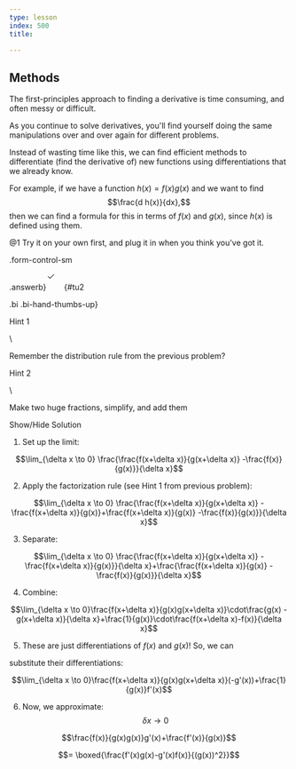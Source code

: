```yaml
---
type: lesson
index: 500
title: 

---
```


## Methods

  

The first-principles approach to finding a derivative is time consuming,
and often messy or difficult.  

As you continue to solve derivatives, you\'ll find yourself doing the
same manipulations over and over again for different problems.

Instead of wasting time like this, we can find efficient methods to
differentiate (find the derivative of) new functions using
differentiations that we already know.

For example, if we have a function $h(x) ={f(x)}{g(x)}$ and we want to
find $$\frac{d h(x)}{dx},$$ then we can find a formula for this in terms
of $f(x)$ and $g(x)$, since $h(x)$ is defined using them.

  

<div>

  

 @1 Try it on your own first, and plug it in when you think you\'ve got it.





.form-control-sm

.answerb}![](data:image/svg+xml;base64,PHN2ZyBpZD0idHUyIiBjbGFzcz0iYmkgYmktaGFuZC10aHVtYnMtdXAiIHdpZHRoPSIyZW0iIGhlaWdodD0iMmVtIiBzdHlsZT0iZGlzcGxheTpub25lIiB2aWV3Ym94PSIwIDAgMTYgMTYiIGZpbGw9InZhcigtLXN1Y2Nlc3MpIiB4bWxucz0iaHR0cDovL3d3dy53My5vcmcvMjAwMC9zdmciPgogIDxwYXRoIGZpbGwtcnVsZT0iZXZlbm9kZCIgZD0iTTEzLjg1NCAzLjY0NmEuNS41IDAgMCAxIDAgLjcwOGwtNyA3YS41LjUgMCAwIDEtLjcwOCAwbC0zLjUtMy41YS41LjUgMCAxIDEgLjcwOC0uNzA4TDYuNSAxMC4yOTNsNi42NDYtNi42NDdhLjUuNSAwIDAgMSAuNzA4IDB6Ij48L3BhdGg+Cjwvc3ZnPg==){#tu2

.bi .bi-hand-thumbs-up}

  

Hint 1

  

\

Remember the distribution rule from the previous problem?

  

Hint 2

  

\

Make two huge fractions, simplify, and add them

  

Show/Hide Solution

  

1.  Set up the limit:

$$\lim_{\delta x \to 0} \frac{\frac{f(x+\delta x)}{g(x+\delta x)} -\frac{f(x)}{g(x)}}{\delta x}$$

  

2.  Apply the factorization rule (see Hint 1 from previous problem):

$$\lim_{\delta x \to 0} \frac{\frac{f(x+\delta x)}{g(x+\delta x)} -\frac{f(x+\delta x)}{g(x)}+\frac{f(x+\delta x)}{g(x)} -\frac{f(x)}{g(x)}}{\delta x}$$

  

3.  Separate:

$$\lim_{\delta x \to 0} \frac{\frac{f(x+\delta x)}{g(x+\delta x)} -\frac{f(x+\delta x)}{g(x)}}{\delta x}+\frac{\frac{f(x+\delta x)}{g(x)} -\frac{f(x)}{g(x)}}{\delta x}$$

  

4.  Combine:

$$\lim_{\delta x \to 0}\frac{f(x+\delta x)}{g(x)g(x+\delta x)}\cdot\frac{g(x) -g(x+\delta x)}{\delta x}+\frac{1}{g(x)}\cdot\frac{f(x+\delta x)-f(x)}{\delta x}$$

  

5.  These are just differentiations of $f(x)$ and $g(x)$! So, we can

substitute their differentiations:

  

$$\lim_{\delta x \to 0}\frac{f(x+\delta x)}{g(x)g(x+\delta x)}(-g'(x))+\frac{1}{g(x)}f'(x)$$

  

6.  Now, we approximate: $$\delta x \rightarrow 0$$

$$\frac{f(x)}{g(x)g(x)}g'(x)+\frac{f'(x)}{g(x)}$$

$$= \boxed{\frac{f'(x)g(x)-g'(x)f(x)}{(g(x))^2}}$$

  

</div>
<!--stackedit_data:
eyJoaXN0b3J5IjpbMTg3MTE2NTY5MV19
-->